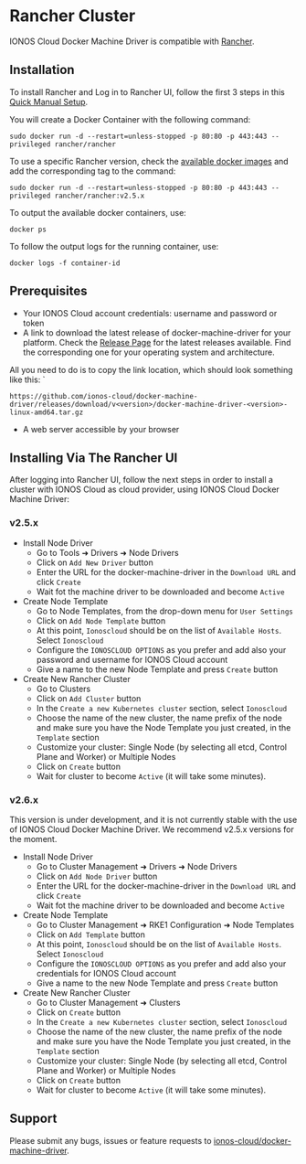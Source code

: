 # Rancher Cluster

IONOS Cloud Docker Machine Driver is compatible with [Rancher](https://rancher.com/).

## Installation

To install Rancher and Log in to Rancher UI, follow the first 3 steps in this [Quick Manual Setup](https://rancher.com/docs/rancher/v2.x/en/quick-start-guide/deployment/quickstart-manual-setup/).

You will create a Docker Container with the following command:

```text
sudo docker run -d --restart=unless-stopped -p 80:80 -p 443:443 --privileged rancher/rancher
```

To use a specific Rancher version, check the [available docker images](https://hub.docker.com/r/rancher/rancher/tags) and add the corresponding tag to the command: 

```text
sudo docker run -d --restart=unless-stopped -p 80:80 -p 443:443 --privileged rancher/rancher:v2.5.x
```

To output the available docker containers, use:

```text
docker ps
```

To follow the output logs for the running container, use:

```text
docker logs -f container-id
```

## Prerequisites

* Your IONOS Cloud account credentials: username and password or token
* A link to download the latest release of docker-machine-driver for your platform. Check the [Release Page](https://github.com/ionos-cloud/docker-machine-driver/releases) for the latest releases available. Find the corresponding one for your operating system and architecture. 

All you need to do is to copy the link location, which should look something like this: `

```text
https://github.com/ionos-cloud/docker-machine-driver/releases/download/v<version>/docker-machine-driver-<version>-linux-amd64.tar.gz
```

* A web server accessible by your browser

## Installing Via The Rancher UI

After logging into Rancher UI, follow the next steps in order to install a cluster with IONOS Cloud as cloud provider, using IONOS Cloud Docker Machine Driver:

### v2.5.x

* Install Node Driver
  * Go to Tools ➜ Drivers ➜ Node Drivers
  * Click on `Add New Driver` button
  * Enter the URL for the docker-machine-driver in the `Download URL` and click `Create`
  * Wait fot the machine driver to be downloaded and become `Active`
* Create Node Template
  * Go to Node Templates, from the drop-down menu for `User Settings`
  * Click on `Add Node Template` button
  * At this point, `Ionoscloud` should be on the list of `Available Hosts`. Select `Ionoscloud`
  * Configure the `IONOSCLOUD OPTIONS` as you prefer and add also your password and username for IONOS Cloud account
  * Give a name to the new Node Template and press `Create` button
* Create New Rancher Cluster
  * Go to Clusters
  * Click on `Add Cluster` button
  * In the `Create a new Kubernetes cluster` section, select `Ionoscloud`
  * Choose the name of the new cluster, the name prefix of the node and make sure you have the Node Template you just created, in the `Template` section
  * Customize your cluster: Single Node \(by selecting all etcd, Control Plane and Worker\) or Multiple Nodes
  * Click on `Create` button
  * Wait for cluster to become `Active` \(it will take some minutes\).
  
### v2.6.x

This version is under development, and it is not currently stable with the use of IONOS Cloud Docker Machine Driver. We recommend v2.5.x versions for the moment.

* Install Node Driver
  * Go to Cluster Management ➜ Drivers ➜ Node Drivers
  * Click on `Add Node Driver` button
  * Enter the URL for the docker-machine-driver in the `Download URL` and click `Create`
  * Wait fot the machine driver to be downloaded and become `Active`
* Create Node Template
  * Go to Cluster Management ➜ RKE1 Configuration ➜ Node Templates
  * Click on `Add Template` button
  * At this point, `Ionoscloud` should be on the list of `Available Hosts`. Select `Ionoscloud`
  * Configure the `IONOSCLOUD OPTIONS` as you prefer and add also your credentials for IONOS Cloud account
  * Give a name to the new Node Template and press `Create` button
* Create New Rancher Cluster
  * Go to Cluster Management ➜ Clusters
  * Click on `Create` button
  * In the `Create a new Kubernetes cluster` section, select `Ionoscloud`
  * Choose the name of the new cluster, the name prefix of the node and make sure you have the Node Template you just created, in the `Template` section
  * Customize your cluster: Single Node \(by selecting all etcd, Control Plane and Worker\) or Multiple Nodes
  * Click on `Create` button
  * Wait for cluster to become `Active` \(it will take some minutes\).
  
## Support

Please submit any bugs, issues or feature requests to [ionos-cloud/docker-machine-driver](https://github.com/ionos-cloud/docker-machine-driver/issues/new/choose).

